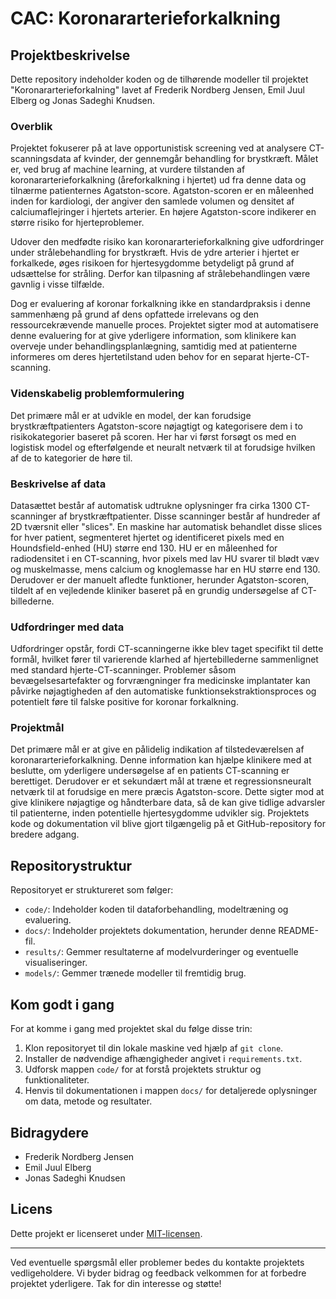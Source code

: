 # CAC: Koronararterieforkalkning

## Projektbeskrivelse

Dette repository indeholder koden og de tilhørende modeller til projektet "Koronararterieforkalning" lavet af Frederik Nordberg Jensen, Emil Juul Elberg og Jonas Sadeghi Knudsen.

### Overblik

Projektet fokuserer på at lave opportunistisk screening ved at analysere CT-scanningsdata af kvinder, der gennemgår behandling for brystkræft. Målet er, ved brug af machine learning, at vurdere tilstanden af koronararterieforkalkning (åreforkalkning i hjertet) ud fra denne data og tilnærme patienternes Agatston-score. Agatston-scoren er en måleenhed inden for kardiologi, der angiver den samlede volumen og densitet af calciumaflejringer i hjertets arterier. En højere Agatston-score indikerer en større risiko for hjerteproblemer.

Udover den medfødte risiko kan koronararterieforkalkning give udfordringer under strålebehandling for brystkræft. Hvis de ydre arterier i hjertet er forkalkede, øges risikoen for hjertesygdomme betydeligt på grund af udsættelse for stråling. Derfor kan tilpasning af strålebehandlingen være gavnlig i visse tilfælde.

Dog er evaluering af koronar forkalkning ikke en standardpraksis i denne sammenhæng på grund af dens opfattede irrelevans og den ressourcekrævende manuelle proces. Projektet sigter mod at automatisere denne evaluering for at give yderligere information, som klinikere kan overveje under behandlingsplanlægning, samtidig med at patienterne informeres om deres hjertetilstand uden behov for en separat hjerte-CT-scanning.

### Videnskabelig problemformulering

Det primære mål er at udvikle en model, der kan forudsige brystkræftpatienters Agatston-score nøjagtigt og kategorisere dem i to risikokategorier baseret på scoren. Her har vi først forsøgt os med en logistisk model og efterfølgende et neuralt netværk til at forudsige hvilken af de to kategorier de høre til.

### Beskrivelse af data

Datasættet består af automatisk udtrukne oplysninger fra cirka 1300 CT-scanninger af brystkræftpatienter. Disse scanninger består af hundreder af 2D tværsnit eller "slices". En maskine har automatisk behandlet disse slices for hver patient, segmenteret hjertet og identificeret pixels med en Houndsfield-enhed (HU) større end 130. HU er en måleenhed for radiodensitet i en CT-scanning, hvor pixels med lav HU svarer til blødt væv og muskelmasse, mens calcium og knoglemasse har en HU større end 130. Derudover er der manuelt afledte funktioner, herunder Agatston-scoren, tildelt af en vejledende kliniker baseret på en grundig undersøgelse af CT-billederne.

### Udfordringer med data

Udfordringer opstår, fordi CT-scanningerne ikke blev taget specifikt til dette formål, hvilket fører til varierende klarhed af hjertebillederne sammenlignet med standard hjerte-CT-scanninger. Problemer såsom bevægelsesartefakter og forvrængninger fra medicinske implantater kan påvirke nøjagtigheden af den automatiske funktionsekstraktionsproces og potentielt føre til falske positive for koronar forkalkning.

### Projektmål

Det primære mål er at give en pålidelig indikation af tilstedeværelsen af koronararterieforkalkning. Denne information kan hjælpe klinikere med at beslutte, om yderligere undersøgelse af en patients CT-scanning er berettiget. Derudover er et sekundært mål at træne et regressionsneuralt netværk til at forudsige en mere præcis Agatston-score. Dette sigter mod at give klinikere nøjagtige og håndterbare data, så de kan give tidlige advarsler til patienterne, inden potentielle hjertesygdomme udvikler sig. Projektets kode og dokumentation vil blive gjort tilgængelig på et GitHub-repository for bredere adgang.

## Repositorystruktur

Repositoryet er struktureret som følger:

- `code/`: Indeholder koden til dataforbehandling, modeltræning og evaluering.
- `docs/`: Indeholder projektets dokumentation, herunder denne README-fil.
- `results/`: Gemmer resultaterne af modelvurderinger og eventuelle visualiseringer.
- `models/`: Gemmer trænede modeller til fremtidig brug.

## Kom godt i gang

For at komme i gang med projektet skal du følge disse trin:

1. Klon repositoryet til din lokale maskine ved hjælp af `git clone`.
2. Installer de nødvendige afhængigheder angivet i `requirements.txt`.
3. Udforsk mappen `code/` for at forstå projektets struktur og funktionaliteter.
4. Henvis til dokumentationen i mappen `docs/` for detaljerede oplysninger om data, metode og resultater.

## Bidragydere

- Frederik Nordberg Jensen
- Emil Juul Elberg
- Jonas Sadeghi Knudsen

## Licens

Dette projekt er licenseret under [MIT-licensen](LICENSE).

---

Ved eventuelle spørgsmål eller problemer bedes du kontakte projektets vedligeholdere. Vi byder bidrag og feedback velkommen for at forbedre projektet yderligere. Tak for din interesse og støtte!
